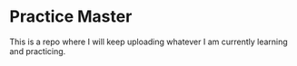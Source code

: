 # Practice Master

This is a repo where I will keep uploading whatever I am currently learning and practicing.
